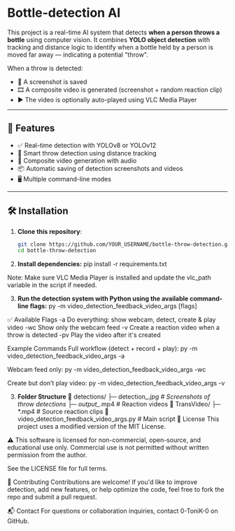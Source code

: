 # Bottle-detection AI

This project is a real-time AI system that detects **when a person throws a bottle** using computer vision. It combines **YOLO object detection** with tracking and distance logic to identify when a bottle held by a person is moved far away — indicating a potential "throw".

When a throw is detected:
- 📸 A screenshot is saved
- 🎞️ A composite video is generated (screenshot + random reaction clip)
- ▶️ The video is optionally auto-played using VLC Media Player

---

## 🚀 Features

- ✅ Real-time detection with YOLOv8 or YOLOv12
- 🧠 Smart throw detection using distance tracking
- 🎥 Composite video generation with audio
- 📦 Automatic saving of detection screenshots and videos
- 🖥️ Multiple command-line modes

---

## 🛠️ Installation

1. **Clone this repository**:
   ```bash
   git clone https://github.com/YOUR_USERNAME/bottle-throw-detection.git
   cd bottle-throw-detection
   
2. **Install dependencies:**
  pip install -r requirements.txt

Note: Make sure VLC Media Player is installed and update the vlc_path variable in the script if needed.

3. **Run the detection system with Python using the available command-line flags:**
py -m video_detection_feedback_video_args [flags]

✅ Available Flags
-a	Do everything: show webcam, detect, create & play video
-wc	Show only the webcam feed
-v	Create a reaction video when a throw is detected
-pv	Play the video after it's created

Example Commands
Full workflow (detect + record + play):
py -m video_detection_feedback_video_args -a

Webcam feed only:
py -m video_detection_feedback_video_args -wc

Create but don’t play video:
py -m video_detection_feedback_video_args -v

3. **Folder Structure**
📂 detections/
  ├─ detection_*.jpg     # Screenshots of throw detections
  ├─ output_*.mp4        # Reaction videos
📂 TransVideo/
  ├─ *.mp4               # Source reaction clips
📄 video_detection_feedback_video_args.py  # Main script
📜 License
This project uses a modified version of the MIT License.

⚠️ This software is licensed for non-commercial, open-source, and educational use only.
Commercial use is not permitted without written permission from the author.

See the LICENSE file for full terms.

🤝 Contributing
Contributions are welcome!
If you'd like to improve detection, add new features, or help optimize the code, feel free to fork the repo and submit a pull request.

📬 Contact
For questions or collaboration inquiries, contact 0-ToniK-0 on GitHub.
